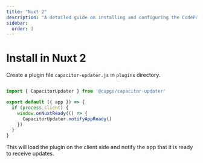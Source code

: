 ```yaml
---
title: "Nuxt 2"
description: "A detailed guide on installing and configuring the CodePushGo plugin within a Nuxt 2 application, ensuring seamless integration and functionality."
sidebar:
  order: 1
---
```


# Install in Nuxt 2

Create a plugin file `capacitor-updater.js` in `plugins` directory.

```js

import { CapacitorUpdater } from '@capgo/capacitor-updater'

export default ({ app }) => {
  if (process.client) {
    window.onNuxtReady(() => {
      CapacitorUpdater.notifyAppReady()
    })
  }
}
```

This will load the plugin on the client side and notify the app that it is ready to receive updates.

